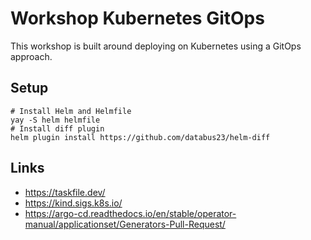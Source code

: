 # Workshop Kubernetes GitOps

This workshop is built around deploying on Kubernetes using a GitOps approach.

## Setup

```shell
# Install Helm and Helmfile
yay -S helm helmfile
# Install diff plugin
helm plugin install https://github.com/databus23/helm-diff
```

## Links

- <https://taskfile.dev/>
- <https://kind.sigs.k8s.io/>
- <https://argo-cd.readthedocs.io/en/stable/operator-manual/applicationset/Generators-Pull-Request/>
